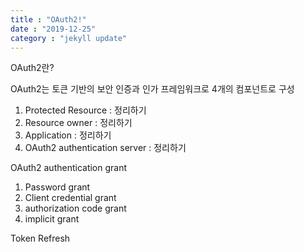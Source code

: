 ```yaml
---
title : "OAuth2!"
date : "2019-12-25"
category : "jekyll update"
---
```


OAuth2란?


OAuth2는 토큰 기반의 보안 인증과 인가 프레임워크로 4개의 컴포넌트로 구성
1. Protected Resource : 정리하기
2. Resource owner : 정리하기
3. Application : 정리하기
4. OAuth2 authentication server : 정리하기

OAuth2 authentication grant
1. Password grant
2. Client credential grant
3. authorization code grant
4. implicit grant

Token Refresh
